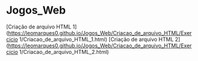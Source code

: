 # Jogos_Web

[Criação de arquivo HTML 1](https://leomarques0.github.io/Jogos_Web/Criacao_de_arquivo_HTML/Exercicio 1/Criacao_de_arquivo_HTML_1.html)
[Criação de arquivo HTML 2](https://leomarques0.github.io/Jogos_Web/Criacao_de_arquivo_HTML/Exercicio 1/Criacao_de_arquivo_HTML_2.html)

